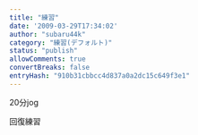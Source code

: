 ```yaml
---
title: "練習"
date: '2009-03-29T17:34:02'
author: "subaru44k"
category: "練習(デフォルト)"
status: "publish"
allowComments: true
convertBreaks: false
entryHash: "910b31cbbcc4d837a0a2dc15c649f3e1"
---
```

20分jog

回復練習
